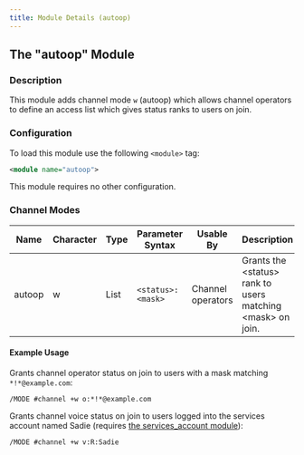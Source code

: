 ```yaml
---
title: Module Details (autoop)
---
```


## The "autoop" Module

### Description

This module adds channel mode `w` (autoop) which allows channel operators to define an access list which gives status ranks to users on join.

### Configuration

To load this module use the following `<module>` tag:

```xml
<module name="autoop">
```

This module requires no other configuration.

### Channel Modes

Name   | Character | Type | Parameter Syntax  | Usable By         | Description
------ | --------- | ---- | ----------------- | ----------------- | -----------
autoop | w         | List | `<status>:<mask>` | Channel operators | Grants the &lt;status&gt; rank to users matching &lt;mask&gt; on join.

#### Example Usage

Grants channel operator status on join to users with a mask matching `*!*@example.com`:

```plaintext
/MODE #channel +w o:*!*@example.com
```

Grants channel voice status on join to users logged into the services account named Sadie (requires [the services_account module](/3/modules/services_account)):

```plaintext
/MODE #channel +w v:R:Sadie
```
